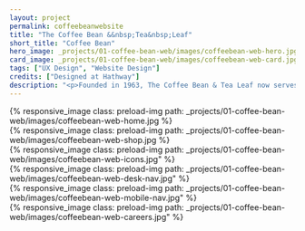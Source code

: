 ```yaml
---
layout: project
permalink: coffeebeanwebsite
title: "The Coffee Bean &&nbsp;Tea&nbsp;Leaf"
short_title: "Coffee Bean"
hero_image: _projects/01-coffee-bean-web/images/coffeebean-web-hero.jpg
card_image: _projects/01-coffee-bean-web/images/coffeebean-web-card.jpg
tags: ["UX Design", "Website Design"]
credits: ["Designed at Hathway"]
description: "<p>Founded in 1963, The Coffee Bean & Tea Leaf now serves over 1,000 locations around the world. Wanting their e-commerce experience to match that of their store’s, The Coffee Bean & Tea Leaf came to Hathway for a solution. We fully redesigned both their marketing and e-commerce experience to better match their brand and to provide much more robust and simple to use shopping experience.</p>"
---
```


<div class="grid grid--offset">
  <div class="grid__col-12">
    {% responsive_image
      class: preload-img
      path: _projects/01-coffee-bean-web/images/coffeebean-web-home.jpg %}
  </div>
</div>

<div class="grid grid--offset">
  <div class="grid__col-12">
    {% responsive_image
      class: preload-img
      path: _projects/01-coffee-bean-web/images/coffeebean-web-shop.jpg %}
  </div>
</div>

<div class="grid grid--offset">
  <div class="grid__col-12">
    {% responsive_image
      class: preload-img
      path: _projects/01-coffee-bean-web/images/coffeebean-web-icons.jpg" %}
  </div>
</div>

<div class="grid grid--offset">
  <div class="grid__col-12">
    {% responsive_image
      class: preload-img
      path: _projects/01-coffee-bean-web/images/coffeebean-web-desk-nav.jpg" %}
  </div>
</div>

<div class="grid grid--offset">
  <div class="grid__col-12">
    {% responsive_image
      class: preload-img
      path: _projects/01-coffee-bean-web/images/coffeebean-web-mobile-nav.jpg" %}
  </div>
</div>

<div class="grid grid--offset">
  <div class="grid__col-12">
    {% responsive_image
      class: preload-img
      path: _projects/01-coffee-bean-web/images/coffeebean-web-careers.jpg" %}
  </div>
</div>